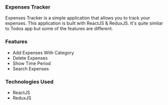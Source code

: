 ### Expenses Tracker
Expenses Tracker is a simple application that allows you to track your expenses. This application is built with ReactJS & ReduxJS. It's quite simliar to Todos app but some of the features are different.

### Features
- Add Expenses With Category
- Delete Expenses
- Show Time Period
- Search Expenses

### Technologies Used
- ReactJS
- ReduxJS

